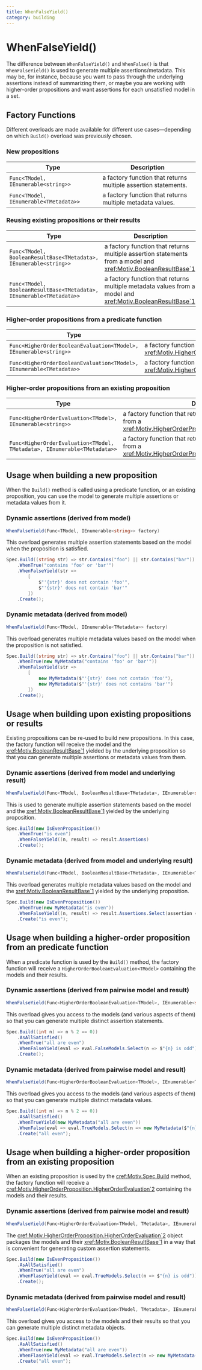 ```yaml
---
title: WhenFalseYield()
category: building
---
```

# WhenFalseYield() 

The difference between `WhenFalseYield()` and `WhenFalse()` is that `WhenFalseYield()` is used to generate multiple 
assertions/metadata.
This may be, for instance, because you want to pass through the underlying assertions instead of summarizing them, 
or maybe you are working with higher-order propositions and want assertions for each unsatisfied model in a set.

## Factory Functions

Different overloads are made available for different use cases—depending on which `Build()` overload was previously
chosen.

### New propositions

| Type                                   | Description                                                    |
|----------------------------------------|----------------------------------------------------------------|
| `Func<TModel, IEnumerable<string>>`    | a factory function that returns multiple assertion statements. |
| `Func<TModel, IEnumerable<TMetadata>>` | a factory function that returns multiple metadata values.      |

### Reusing existing propositions or their results

| Type                                                                 | Description                                                                                                        |
|----------------------------------------------------------------------|--------------------------------------------------------------------------------------------------------------------|
| `Func<TModel, BooleanResultBase<TMetadata>, IEnumerable<string>>`    | a factory function that returns multiple assertion statements from a model and <xref:Motiv.BooleanResultBase`1>.   |
| `Func<TModel, BooleanResultBase<TMetadata>, IEnumerable<TMetadata>>` | a factory function that returns multiple metadata values from a model and <xref:Motiv.BooleanResultBase`1>.                                                          |

### Higher-order propositions from a predicate function

| Type                                                                 | Description                                                    |
|----------------------------------------------------------------------|----------------------------------------------------------------|
| `Func<HigherOrderBooleanEvaluation<TModel>, IEnumerable<string>>`    | a factory function that returns multiple assertion statements from a <xref:Motiv.HigherOrderProposition.HigherOrderBooleanEvaluation`1>. |
| `Func<HigherOrderBooleanEvaluation<TModel>, IEnumerable<TMetadata>>` | a factory function that returns multiple metadata values from a <xref:Motiv.HigherOrderProposition.HigherOrderBooleanEvaluation`1>.      |

### Higher-order propositions from an existing proposition

| Type                                                                     | Description                                                    |
|--------------------------------------------------------------------------|----------------------------------------------------------------|
| `Func<HigherOrderEvaluation<TModel>, IEnumerable<string>>`               | a factory function that returns multiple assertion statements from a <xref:Motiv.HigherOrderProposition.HigherOrderEvaluation`2>. |
| `Func<HigherOrderEvaluation<TModel, TMetadata>, IEnumerable<TMetadata>>` | a factory function that returns multiple metadata values from a <xref:Motiv.HigherOrderProposition.HigherOrderEvaluation`2>.      |

## Usage when building a new proposition

When the `Build()` method is called using a predicate function, or an existing proposition, you can use the model to
generate multiple assertions or metadata values from it.

### Dynamic assertions (derived from model)

```csharp
WhenFalseYield(Func<TModel, IEnumerable<string>> factory)
```

This overload generates multiple assertion statements based on the model when the proposition is satisfied.

```csharp
Spec.Build((string str) => str.Contains("foo") || str.Contains("bar"))
    .WhenTrue("contains 'foo' or 'bar'")
    .WhenFalseYield(str =>
        [
            $"'{str}' does not contain 'foo'",
            $"'{str}' does not contain 'bar'"
        ])
    .Create();
```

### Dynamic metadata (derived from model)

```csharp
WhenFalseYield(Func<TModel, IEnumerable<TMetadata>> factory)
```

This overload generates multiple metadata values based on the model when the proposition is not satisfied.

```csharp
Spec.Build((string str) => str.Contains("foo") || str.Contains("bar"))
    .WhenTrue(new MyMetadata("contains 'foo' or 'bar'"))
    .WhenFalseYield(str =>
        [
            new MyMetadata($"'{str}' does not contain 'foo'"),
            new MyMetadata($"'{str}' does not contains 'bar'")
        ])
    .Create();
```
## Usage when building upon existing propositions or results

Existing propositions can be re-used to build new propositions.
In this case, the factory function will receive the model and the <xref:Motiv.BooleanResultBase`1> yielded by the 
underlying proposition so that you can generate multiple assertions or metadata values from them.

### Dynamic assertions (derived from model and underlying result)

```csharp
WhenFalseYield(Func<TModel, BooleanResultBase<TMetadata>, IEnumerable<string>> factory)
```


This is used to generate multiple assertion statements based on the model and the <xref:Motiv.BooleanResultBase`1> 
yielded by the underlying proposition.

```csharp
Spec.Build(new IsEvenProposition())
    .WhenTrue("is even")
    .WhenFalseYield((n, result) => result.Assertions)
    .Create();
```

### Dynamic metadata (derived from model and underlying result)

```csharp
WhenFalseYield(Func<TModel, BooleanResultBase<TMetadata>, IEnumerable<TMetadata>> factory)
```

This overload generates multiple metadata values based on the model and the <xref:Motiv.BooleanResultBase`1> yielded 
by the underlying proposition.

```csharp
Spec.Build(new IsEvenProposition())
    .WhenTrue(new MyMetadata("is even"))
    .WhenFalseYield((n, result) => result.Assertions.Select(assertion => new MyMetadata($"{n} {assertion}")))
    .Create("is even");
```

## Usage when building a higher-order proposition from an predicate function

When a predicate function is used by the `Build()` method, the factory function will receive a
`HigherOrderBooleanEvaluation<TModel>` containing the models and their results.

### Dynamic assertions (derived from pairwise model and result)

```csharp
WhenFalseYield(Func<HigherOrderBooleanEvaluation<TModel>, IEnumerable<string>> factory)
```

This overload gives you access to the models (and various aspects of them) so that you can generate multiple
distinct assertion statements.

```csharp
Spec.Build((int n) => n % 2 == 0))
    .AsAllSatisfied()
    .WhenTrue("all are even")
    .WhenFalseYield(eval => eval.FalseModels.Select(n => $"{n} is odd"))
    .Create();
```

### Dynamic metadata (derived from pairwise model and result)

```csharp
WhenFalseYield(Func<HigherOrderBooleanEvaluation<TModel>, IEnumerable<TMetadata>> factory)
```

This overload gives you access to the models (and various aspects of them) so that you can generate multiple distinct
metadata values.

```csharp
Spec.Build((int n) => n % 2 == 0))
    .AsAllSatisfied()
    .WhenTrueYield(new MyMetadata("all are even"))
    .WhenFalse(eval => eval.TrueModels.Select(n => new MyMetadata($"{n} is odd")))
    .Create("all even");
```

## Usage when building a higher-order proposition from an existing proposition


When an existing proposition is used by the <cref:Motiv.Spec.Build> method, the factory function will receive a
<cref:Motiv.HigherOrderProposition.HigherOrderEvaluation`2>  containing the models and their results.

### Dynamic assertions (derived from pairwise model and result)

```csharp
WhenFalseYield(Func<HigherOrderEvaluation<TModel, TMetadata>, IEnumerable<string>> factory)
```

The <cref:Motiv.HigherOrderProposition.HigherOrderEvaluation`2> object packages the models and their 
<xref:Motiv.BooleanResultBase`1> in a way that is convenient for generating custom assertion statements.

```csharp
Spec.Build(new IsEvenProposition())
    .AsAllSatisfied()
    .WhenTrue("all are even")
    .WhenFlaseYield(eval => eval.TrueModels.Select(n => $"{n} is odd"))
    .Create();
```

### Dynamic metadata (derived from pairwise model and result)

```csharp
WhenFalseYield(Func<HigherOrderEvaluation<TModel, TMetadata>, IEnumerable<TMetadata>> factory)
```

This overload gives you access to the models and their results so that you can generate multiple distinct metadata
objects.

```csharp
Spec.Build(new IsEvenProposition())
    .AsAllSatisfied()
    .WhenTrue(new MyMetadata("all are even"))
    .WhenFlaseYield(eval => eval.TrueModels.Select(n => new MyMetadata($"{n} is odd")))
    .Create("all even");
```